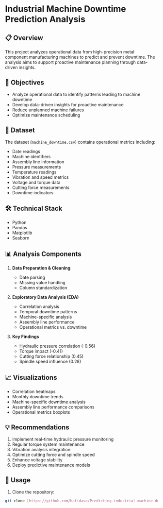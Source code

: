 # Industrial Machine Downtime Prediction Analysis

## 📋 Overview
This project analyzes operational data from high-precision metal component manufacturing machines to predict and prevent downtime. The analysis aims to support proactive maintenance planning through data-driven insights.

## 🎯 Objectives
- Analyze operational data to identify patterns leading to machine downtime
- Develop data-driven insights for proactive maintenance
- Reduce unplanned machine failures
- Optimize maintenance scheduling

## 💾 Dataset
The dataset (`machine_downtime.csv`) contains operational metrics including:
- Date readings
- Machine identifiers
- Assembly line information
- Pressure measurements
- Temperature readings
- Vibration and speed metrics
- Voltage and torque data
- Cutting force measurements
- Downtime indicators

## 🛠️ Technical Stack
- Python
- Pandas
- Matplotlib
- Seaborn

## 📊 Analysis Components
1. **Data Preparation & Cleaning**
   - Date parsing
   - Missing value handling
   - Column standardization

2. **Exploratory Data Analysis (EDA)**
   - Correlation analysis
   - Temporal downtime patterns
   - Machine-specific analysis
   - Assembly line performance
   - Operational metrics vs. downtime

3. **Key Findings**
   - Hydraulic pressure correlation (-0.56)
   - Torque impact (-0.41)
   - Cutting force relationship (0.45)
   - Spindle speed influence (0.28)

## 📈 Visualizations
- Correlation heatmaps
- Monthly downtime trends
- Machine-specific downtime analysis
- Assembly line performance comparisons
- Operational metrics boxplots

## 💡 Recommendations
1. Implement real-time hydraulic pressure monitoring
2. Regular torque system maintenance
3. Vibration analysis integration
4. Optimize cutting force and spindle speed
5. Enhance voltage stability
6. Deploy predictive maintenance models

## 📝 Usage
1. Clone the repository:
```bash
git clone [https://github.com/hafidaso/Predicting-industrial-machine-downtime-Level-2/tree/main]
